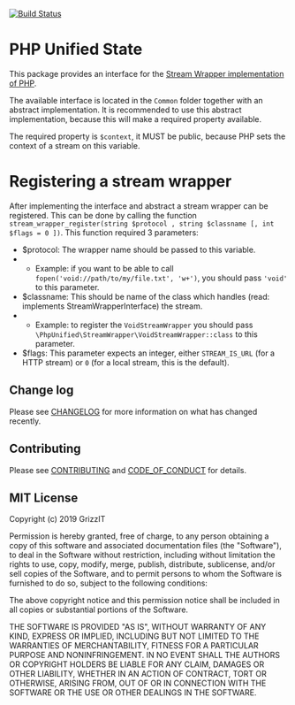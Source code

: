 [![Build Status](https://travis-ci.com/php-unified/stream-wrapper.svg?branch=master)](https://travis-ci.com/php-unified/stream-wrapper)

# PHP Unified State

This package provides an interface for the [Stream Wrapper implementation of PHP](http://php.net/manual/en/class.streamwrapper.php).

The available interface is located in the `Common` folder together with an abstract implementation.
It is recommended to use this abstract implementation, because this will make a required property available.

The required property is `$context`, it MUST be public, because PHP sets the context of a stream on this variable.

# Registering a stream wrapper

After implementing the interface and abstract a stream wrapper can be registered.
This can be done by calling the function `stream_wrapper_register(string $protocol , string $classname [, int $flags = 0 ])`.
This function required 3 parameters:
- $protocol: The wrapper name should be passed to this variable.
- - Example: if you want to be able to call `fopen('void://path/to/my/file.txt', 'w+')`, you should pass `'void'` to this parameter.
- $classname: This should be name of the class which handles (read: implements StreamWrapperInterface) the stream.
- - Example: to register the `VoidStreamWrapper` you should pass `\PhpUnified\StreamWrapper\VoidStreamWrapper::class` to this parameter.
- $flags: This parameter expects an integer, either `STREAM_IS_URL` (for a HTTP stream) or `0` (for a local stream, this is the default).

## Change log

Please see [CHANGELOG](CHANGELOG.md) for more information on what has changed recently.

## Contributing

Please see [CONTRIBUTING](CONTRIBUTING.md) and [CODE_OF_CONDUCT](CODE_OF_CONDUCT.md) for details.

## MIT License

Copyright (c) 2019 GrizzIT

Permission is hereby granted, free of charge, to any person obtaining a copy
of this software and associated documentation files (the "Software"), to deal
in the Software without restriction, including without limitation the rights
to use, copy, modify, merge, publish, distribute, sublicense, and/or sell
copies of the Software, and to permit persons to whom the Software is
furnished to do so, subject to the following conditions:

The above copyright notice and this permission notice shall be included in all
copies or substantial portions of the Software.

THE SOFTWARE IS PROVIDED "AS IS", WITHOUT WARRANTY OF ANY KIND, EXPRESS OR
IMPLIED, INCLUDING BUT NOT LIMITED TO THE WARRANTIES OF MERCHANTABILITY,
FITNESS FOR A PARTICULAR PURPOSE AND NONINFRINGEMENT. IN NO EVENT SHALL THE
AUTHORS OR COPYRIGHT HOLDERS BE LIABLE FOR ANY CLAIM, DAMAGES OR OTHER
LIABILITY, WHETHER IN AN ACTION OF CONTRACT, TORT OR OTHERWISE, ARISING FROM,
OUT OF OR IN CONNECTION WITH THE SOFTWARE OR THE USE OR OTHER DEALINGS IN THE
SOFTWARE.
